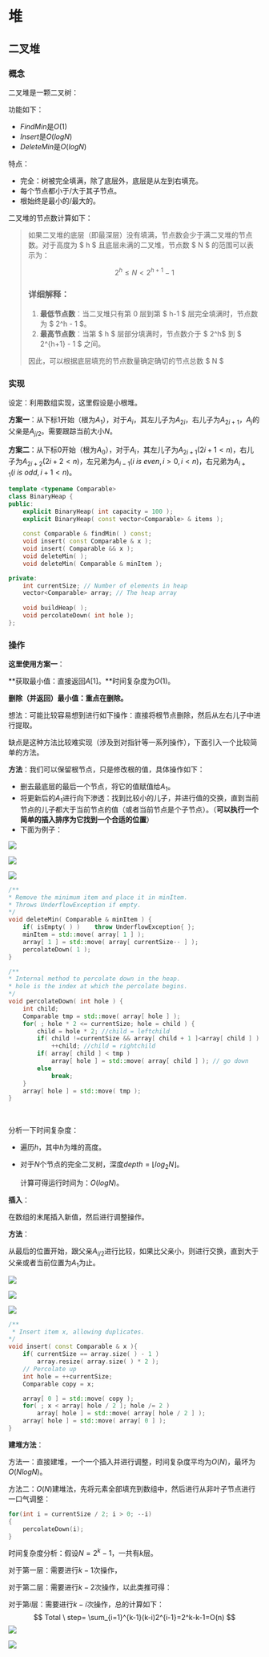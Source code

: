 # 堆

## 二叉堆

### 概念

二叉堆是一颗二叉树：

功能如下：

- $FindMin$是$O(1)$
- $Insert$是$O(logN)$
- $DeleteMin$是$O(logN)$

特点：

- 完全：树被完全填满，除了底层外，底层是从左到右填充。
- 每个节点都小于/大于其子节点。
- 根始终是最小的/最大的。



二叉堆的节点数计算如下：

> 如果二叉堆的底层（即最深层）没有填满，节点数会少于满二叉堆的节点数。对于高度为 $ h $ 且底层未满的二叉堆，节点数 $ N $ 的范围可以表示为：
>
> $$
> 2^h \leq N < 2^{h+1} - 1
> $$
>
> ### 详细解释：
> 1. **最低节点数**：当二叉堆只有第 0 层到第 $ h-1 $ 层完全填满时，节点数为 $ 2^h - 1 $。
> 2. **最高节点数**：当第 $ h $ 层部分填满时，节点数介于 $ 2^h$ 到 $ 2^{h+1} - 1 $ 之间。
>
> 因此，可以根据底层填充的节点数量确定确切的节点总数 $ N $



### 实现

设定：利用数组实现，这里假设是小根堆。

**方案一**：从下标1开始（根为$A_1$），对于$A_i$，其左儿子为$A_{2i}$，右儿子为$A_{2i+1}$，$A_j$的父亲是$A_{j/2}$。需要跟踪当前大小$N$。

**方案二**：从下标0开始（根为$A_0$），对于$A_i$，其左儿子为$A_{2i+1}(2i+1<n)$，右儿子为$A_{2i+2}(2i+2<n)$，左兄弟为$A_{i-1}(i \ is \ even,i>0,i<n)$，右兄弟为$A_{i+1}(i\ is\ odd,i+1<n)$。

```cpp
template <typename Comparable>
class BinaryHeap {
public:
	explicit BinaryHeap( int capacity = 100 );
	explicit BinaryHeap( const vector<Comparable> & items );
  
	const Comparable & findMin( ) const;
	void insert( const Comparable & x );
	void insert( Comparable && x );
	void deleteMin( );
	void deleteMin( Comparable & minItem );

private:
 	int currentSize; // Number of elements in heap
   	vector<Comparable> array; // The heap array
 
  	void buildHeap( );
  	void percolateDown( int hole );
};

```



###  操作

**这里使用方案一**：

**获取最小值：直接返回$A[1]$。**时间复杂度为$O(1)$。

**删除（并返回）最小值：重点在删除。**

想法：可能比较容易想到进行如下操作：直接将根节点删除，然后从左右儿子中进行提取。

缺点是这种方法比较难实现（涉及到对指针等一系列操作），下面引入一个比较简单的方法。

**方法**：我们可以保留根节点，只是修改根的值，具体操作如下：

- 删去最底层的最后一个节点，将它的值赋值给$A_1$。
- 将更新后的$A_1$进行向下渗透：找到比较小的儿子，并进行值的交换，直到当前节点的儿子都大于当前节点的值（或者当前节点是个子节点）。（**可以执行一个简单的插入排序为它找到一个合适的位置**）
- 下面为例子：

![](https://cdn.jsdelivr.net/gh/BomLook/blog-pic@main/img/202411051906401.webp)

![](https://cdn.jsdelivr.net/gh/BomLook/blog-pic@main/img/202411051906823.webp)

![](https://cdn.jsdelivr.net/gh/BomLook/blog-pic@main/img/202411051906633.webp)

```cpp
/**
* Remove the minimum item and place it in minItem.
* Throws UnderflowException if empty.
*/
void deleteMin( Comparable & minItem ) {
	if( isEmpty( ) )	throw UnderflowException{ };
 	minItem = std::move( array[ 1 ] );
    array[ 1 ] = std::move( array[ currentSize-- ] );
   	percolateDown( 1 );
}

/**
* Internal method to percolate down in the heap.
* hole is the index at which the percolate begins.
*/
void percolateDown( int hole ) {
    int child;
   	Comparable tmp = std::move( array[ hole ] );
   	for( ; hole * 2 <= currentSize; hole = child ) {
    	child = hole * 2; //child = leftchild
     	if( child !=currentSize && array[ child + 1 ]<array[ child ] )
        	++child; //child = rightchild
     	if( array[ child ] < tmp )
        	array[ hole ] = std::move( array[ child ] ); // go down 
     	else
        	break;
   	}
   	array[ hole ] = std::move( tmp );
}

```

​          

分析一下时间复杂度：

- 遍历$h$，其中$h$为堆的高度。

- 对于$N$个节点的完全二叉树，深度$depth=\lfloor log_2N \rfloor$。

  计算可得运行时间为：$O(logN)$。

  

**插入**：

在数组的末尾插入新值，然后进行调整操作。

**方法**：

从最后的位置开始，跟父亲$A_{i/2}$进行比较，如果比父亲小，则进行交换，直到大于父亲或者当前位置为$A_1$为止。

![](https://cdn.jsdelivr.net/gh/BomLook/blog-pic@main/img/202411051910155.webp)

![](https://cdn.jsdelivr.net/gh/BomLook/blog-pic@main/img/202411051910016.webp)

![](https://cdn.jsdelivr.net/gh/BomLook/blog-pic@main/img/202411051910858.webp)

```cpp
/**
 * Insert item x, allowing duplicates.
*/
void insert( const Comparable & x ){
 	if( currentSize == array.size( ) - 1 )
     	array.resize( array.size( ) * 2 );
   	// Percolate up
   	int hole = ++currentSize;
   	Comparable copy = x;

   	array[ 0 ] = std::move( copy );
   	for( ; x < array[ hole / 2 ]; hole /= 2 )
     	array[ hole ] = std::move( array[ hole / 2 ] );
   	array[ hole ] = std::move( array[ 0 ] );
}
```

**建堆方法**：

方法一：直接建堆，一个一个插入并进行调整，时间复杂度平均为$O(N)$，最坏为$O(NlogN)$。

方法二：$O(N)$建堆法，先将元素全部填充到数组中，然后进行从非叶子节点进行一口气调整：

```cpp
for(int i = currentSize / 2; i > 0; --i)
{
    percolateDown(i);
}
```

时间复杂度分析：假设$N=2^k-1$，一共有$k$层。

对于第一层：需要进行$k-1$次操作，

对于第二层：需要进行$k-2$次操作，以此类推可得：

对于第$i$层：需要进行$k-i$次操作，总的计算如下：
$$
Total \ step= \sum_{i=1}^{k-1}(k-i)2^{i-1}=2^k-k-1=O(n)
$$
![](https://cdn.jsdelivr.net/gh/BomLook/blog-pic@main/img/202411051946356.webp)

![](https://cdn.jsdelivr.net/gh/BomLook/blog-pic@main/img/202411051946413.webp)